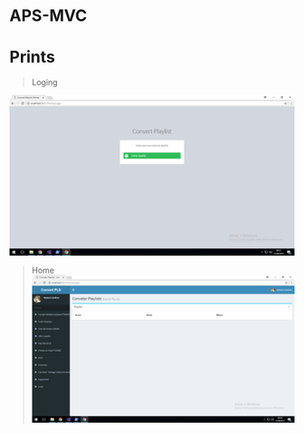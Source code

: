 # APS-MVC

# Prints

> Loging

![alt text](https://raw.githubusercontent.com/rcoliveira2016/APS-MVC/master/Saved%20Pictures/LOGIN.png)

>  Home
![alt text](https://raw.githubusercontent.com/rcoliveira2016/APS-MVC/master/Saved%20Pictures/home.png)
